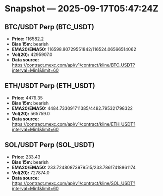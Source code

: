 # Snapshot — 2025-09-17T05:47:24Z

## BTC/USDT Perp (BTC_USDT)
- **Price:** 116582.2
- **Bias 15m:** bearish
- **EMA20/EMA50:** 116598.80729551842/116524.06566514062
- **Vol(20):** 4295907.0
- **Data source:** https://contract.mexc.com/api/v1/contract/kline/BTC_USDT?interval=Min1&limit=60

## ETH/USDT Perp (ETH_USDT)
- **Price:** 4479.35
- **Bias 15m:** bearish
- **EMA20/EMA50:** 4484.733091711385/4482.795321798322
- **Vol(20):** 565759.0
- **Data source:** https://contract.mexc.com/api/v1/contract/kline/ETH_USDT?interval=Min1&limit=60

## SOL/USDT Perp (SOL_USDT)
- **Price:** 233.43
- **Bias 15m:** bearish
- **EMA20/EMA50:** 233.72480873979515/233.78617418861174
- **Vol(20):** 727874.0
- **Data source:** https://contract.mexc.com/api/v1/contract/kline/SOL_USDT?interval=Min1&limit=60
